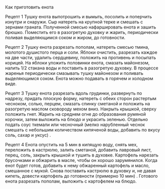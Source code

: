 Как приготовить енота

Рецепт 1
Тушку енота выпотрошить и вымыть, посолить и поперчить изнутри и снаружи. Сыр натереть на крупной терке и смешать с зернами граната.
Полученной смесью нафаршировать енота и зашить брюшко.
Поместить его в разогретую духовку и жарить, периодически поливая выделяющимся соком и жиром, до готовности.

Рецепт 2
Тушку енота разрезать пополам, натереть смесью тмина, молотого душистого перца и соли.
Яблоки очистить, разрезать каждое на две части, удалить сердцевину, положить на противень и посыпать корицей.
На яблоки уложить половинки енота, смазать майонезом, налить 1/2 стакана воды и поставить в разогретую духовку.
В процессе жаренья периодически смазывать тушку майонезом и поливать выделяющимся соком.
Енота можно подавать в горячем и холодном виде.

Рецепт 3
Тушку енота разрезать вдоль грудинки, развернуть по надрезу, придать плоскую форму, натереть с обеих сторон растертым чесноком, солью, перцем, смазать спинку сметаной и положить на разогретую маслом сковороду мехом вниз.
Накрыть крышкой, сверху положить гнет.
Жарить на среднем огне до образования румяной корочки, затем выложить на блюдо и украсить зеленью.
Отдельно подать соус ткемали или чесночный (мелко нарубленный чеснок смешать с небольшим количеством кипяченой воды, добавить по вкусу соль, сахар и уксус) .

Рецепт 4
Енота опустить на 5 мин в кипящую воду, снять мех, переложить в кастрюлю, залить сметаной, добавить лавровый лист, перец, соль, закрыть крышкой и тушить в духовке.
Картофель нарезать брусочками и обжарить в масле, чтобы он хорошо зарумянился.
Когда енот будет готов, добавить к нему обжаренный картофель и масло, смешанное с мукой. Снова поставить кастрюлю в духовку и, не давая кипеть, довести картофель до готовности (примерно 10 мин) .
Готового енота разрезать пополам, выложить с картофелем на блюдо.
